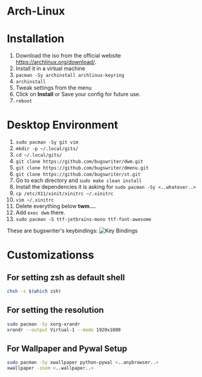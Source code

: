 # Arch-Linux

# Installation
1. Download the iso from the official website https://archlinux.org/download/.
2. Install it in a virtual machine
3. `pacman -Sy archinstall archlinux-keyring`
4. `archinstall`
5. Tweak settings from the menu
6. Click on **Install** or Save your config for future use.
7. `reboot`

# Desktop Environment
1. `sudo pacman -Sy git vim`
2. `mkdir -p ~/.local/gits/`    
3. `cd ~/.local/gits/`
4. `git clone https://github.com/bugswriter/dwm.git` 
5. `git clone https://github.com/bugswriter/dmenu.git`
6. `git clone https://github.com/bugswriter/st.git`
7. Go to each directory and `sudo make clean install`
8. Install the dependencies it is asking for `sudo pacman -Sy <..whatever..>`
9. `cp /etc/X11/xinit/xinitrc ~/.xinitrc`
10. `vim ~/.xinitrc`
11. Delete everything below **twm...**.
12. Add `exec dwm` there.
13. `sudo pacman -S ttf-jetbrains-mono ttf-font-awesome`

These are bugswriter's keybindings:
![Key Bindings](https://github.com/harshdeepcodes/Arch-Linux/assets/94488766/5953279c-bbd0-44b2-9fe3-e75433b41e2d)

# Customizationss
## For setting zsh as default shell
```bash
chsh -s $(which zsh)
```

## For setting the resolution
```bash
sudo pacman -Sy xorg-xrandr
xrandr --output Virtual-1 --mode 1920x1080
```

## For Wallpaper and Pywal Setup
```bash
sudo pacman -Sy xwallpaper python-pywal <..anybrowser..>
xwallpaper -zoom <..wallpaper..>
```
